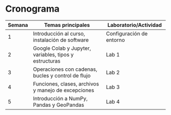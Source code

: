# Cronograma

| Semana | Temas principales                                      | Laboratorio/Actividad         |
|--------|--------------------------------------------------------|-------------------------------|
| 1      | Introducción al curso, instalación de software         | Configuración de entorno      |
| 2      | Google Colab y Jupyter, variables, tipos y estructuras | Lab 1                         |
| 3      | Operaciones con cadenas, bucles y control de flujo     | Lab 2                         |
| 4      | Funciones, clases, archivos y manejo de excepciones    | Lab 3                         |
| 5      | Introducción a NumPy, Pandas y GeoPandas               | Lab 4                         |
